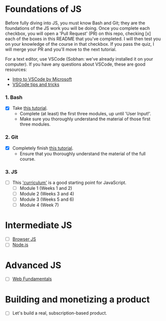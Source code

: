 # Foundations of JS
Before fully diving into JS, you must know Bash and Git; they are the foundations of the JS work you will be doing.
Once you complete each checkbox, you will open a 'Pull Request' (PR) on this repo, checking [x] each of the boxes in this README that you've completed.
I will then test you on your knowledge of the course in that checkbox. If you pass the quiz, I will merge your PR and you'll move to the next tutorial.

For a text editor, use VSCode (Sobhan: we've already installed it on your computer). If you have any questions about VSCode, these are good resources:
  - [Intro to VSCode by Microsoft](https://code.visualstudio.com/docs/introvideos/basics)
  - [VSCode tips and tricks](https://github.com/Microsoft/vscode-tips-and-tricks)

### 1. Bash
- [X] Take [this tutorial](https://ryanstutorials.net/bash-scripting-tutorial/).
  - Complete (at least) the first three modules, up until 'User Input!'.
  - Make sure you thoroughly understand the material of those first three modules.

### 2. Git
- [X] Completely finish [this tutorial](https://try.github.io/levels/1/challenges/1).
  - Ensure that you thoroughly understand the material of the full course.

### 3. JS
- [ ] This ['curriculum'](http://javascriptissexy.com/how-to-learn-javascript-properly/) is a good starting point for JavaScript.
  - [ ] Module 1 (Weeks 1 and 2)
  - [ ] Module 2 (Weeks 3 and 4)
  - [ ] Module 3 (Weeks 5 and 6)
  - [ ] Module 4 (Week 7)

# Intermediate JS
- [ ] [Browser JS](https://javascript.info/)
- [ ] [Node.js](https://stackoverflow.com/questions/2353818/how-do-i-get-started-with-node-js)

# Advanced JS
- [ ] [Web Fundamentals](https://developers.google.com/web/fundamentals/)

# Building and monetizing a product
- [ ] Let's build a real, subscription-based product.
